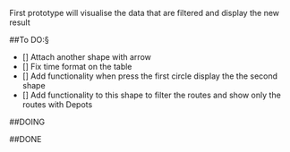 First prototype will visualise the data that are filtered and display the new result

##To DO:§
- [] Attach another shape with arrow 
- [] Fix time format on the table
- [] Add functionality when press the first circle display the the second shape
- [] Add functionality to this shape to filter the routes and show only the routes with Depots 

##DOING

##DONE
